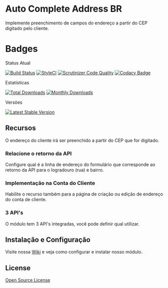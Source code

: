 # Auto Complete Address BR

Implemente preenchimento de campos do endereço a partir do CEP digitado pelo cliente.

# Badges

Status Atual

[![Build Status](https://app.travis-ci.com/elisei/auto-complete-address-br.svg?branch=Magento%402.4)](https://app.travis-ci.com/elisei/auto-complete-address-br)
[![StyleCI](https://github.styleci.io/repos/432324539/shield?branch=Magento@2.4)](https://github.styleci.io/repos/432324539?branch=Magento@2.4)
[![Scrutinizer Code Quality](https://scrutinizer-ci.com/g/elisei/auto-complete-address-br/badges/quality-score.png?b=Magento%402.4)](https://scrutinizer-ci.com/g/elisei/auto-complete-address-br/)
[![Codacy Badge](https://app.codacy.com/project/badge/Grade/939d6dc3ac134fb384b67075bda95022)](https://www.codacy.com/gh/elisei/auto-complete-address-br/dashboard?utm_source=github.com&amp;utm_medium=referral&amp;utm_content=elisei/auto-complete-address-br&amp;utm_campaign=Badge_Grade)


Estatísticas

[![Total Downloads](https://poser.pugx.org/o2ti/auto-complete-address-br/downloads)](https://packagist.org/packages/o2ti/auto-complete-address-br)
[![Monthly Downloads](https://poser.pugx.org/o2ti/auto-complete-address-br/d/monthly)](https://packagist.org/packages/o2ti/auto-complete-address-br)

Versões

[![Latest Stable Version](https://poser.pugx.org/o2ti/auto-complete-address-br/v/stable)](https://packagist.org/packages/o2ti/auto-complete-address-br)

## Recursos

O endereço do cliente irá ser preenchido a partir do CEP que for digitado.

### Relacione o retorno da API

Configure qual é a linha de endereço do formulário que corresponde ao retorno da API para o logradouro (rua) e bairro.

### Implementação na Conta do Cliente

Habilite o recurso também para a página de criação ou edição de endereço do conta de cliente.

### 3 API's

O módulo tem 3 API's integradas, você pode definir qual utilizar.

## Instalação e Configuração

Visite nossa [Wiki](wiki) e veja como configurar e instalar nosso módulo.

## License

[Open Source License](LICENSE.txt)
